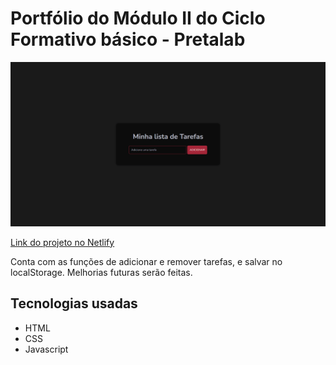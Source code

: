 # Portfólio do Módulo II do Ciclo Formativo básico - Pretalab

![Preview do portfólio](./github/preview.png)

[Link do projeto no Netlify](https://listatarefasandresa.netlify.app/)

Conta com as funções de adicionar e remover tarefas, e salvar no localStorage. Melhorias futuras serão feitas.

## Tecnologias usadas
- HTML
- CSS
- Javascript